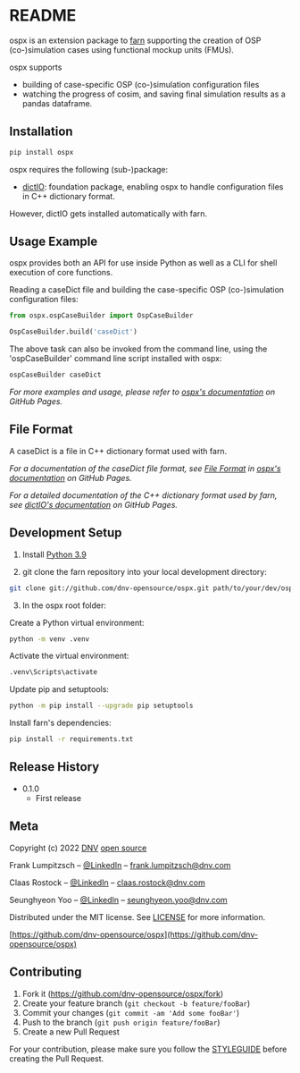# README
ospx is an extension package to [farn][farn_docs] supporting the creation of OSP (co-)simulation cases using functional mockup units (FMUs).

ospx supports
* building of case-specific OSP (co-)simulation configuration files
* watching the progress of cosim, and saving final simulation results as a pandas dataframe.

## Installation
```sh
pip install ospx
```
ospx requires the following (sub-)package:
* [dictIO][dictIO_docs]: foundation package, enabling ospx to handle configuration files in C++ dictionary format.

However, dictIO gets installed automatically with farn.

## Usage Example

ospx provides both an API for use inside Python as well as a CLI for shell execution of core functions.

Reading a caseDict file and building the case-specific OSP (co-)simulation configuration files:
~~~py
from ospx.ospCaseBuilder import OspCaseBuilder

OspCaseBuilder.build('caseDict')
~~~

The above task can also be invoked from the command line, using the 'ospCaseBuilder' command line script installed with ospx:
~~~sh
ospCaseBuilder caseDict
~~~

_For more examples and usage, please refer to [ospx's documentation][ospx_docs] on GitHub Pages._

## File Format
A caseDict is a file in C++ dictionary format used with farn.

_For a documentation of the caseDict file format, see [File Format](fileFormat.md) in [ospx's documentation][ospx_docs] on GitHub Pages._

_For a detailed documentation of the C++ dictionary format used by farn, see [dictIO's documentation][dictIO_docs] on GitHub Pages._

## Development Setup

1. Install [Python 3.9](https://www.python.org/downloads/release/python-399/)

2. git clone the farn repository into your local development directory:

~~~sh
git clone git://github.com/dnv-opensource/ospx.git path/to/your/dev/ospx
~~~

3. In the ospx root folder:

Create a Python virtual environment:
~~~sh
python -m venv .venv
~~~
Activate the virtual environment:
~~~sh
.venv\Scripts\activate
~~~
Update pip and setuptools:
~~~sh
python -m pip install --upgrade pip setuptools
~~~
Install farn's dependencies:
~~~sh
pip install -r requirements.txt
~~~


## Release History

* 0.1.0
    * First release

## Meta

Copyright (c) 2022 [DNV](https://www.dnv.com) [open source](https://github.com/dnv-opensource)

Frank Lumpitzsch – [@LinkedIn](https://www.linkedin.com/in/frank-lumpitzsch-23013196/) – frank.lumpitzsch@dnv.com

Claas Rostock – [@LinkedIn](https://www.linkedin.com/in/claasrostock/?locale=en_US) – claas.rostock@dnv.com

Seunghyeon Yoo – [@LinkedIn](https://www.linkedin.com/in/seunghyeon-yoo-3625173b/) – seunghyeon.yoo@dnv.com

Distributed under the MIT license. See [LICENSE](LICENSE.md) for more information.

[https://github.com/dnv-opensource/ospx](https://github.com/dnv-opensource/ospx)

## Contributing

1. Fork it (<https://github.com/dnv-opensource/ospx/fork>)
2. Create your feature branch (`git checkout -b feature/fooBar`)
3. Commit your changes (`git commit -am 'Add some fooBar'`)
4. Push to the branch (`git push origin feature/fooBar`)
5. Create a new Pull Request

For your contribution, please make sure you follow the [STYLEGUIDE](STYLEGUIDE.md) before creating the Pull Request.

<!-- Markdown link & img dfn's -->
[dictIO_docs]: https://turbo-adventure-f218cdea.pages.github.io
[ospx_docs]: https://literate-guacamole-9daa57bc.pages.github.io
[farn_docs]: https://crispy-tribble-285142b5.pages.github.io
